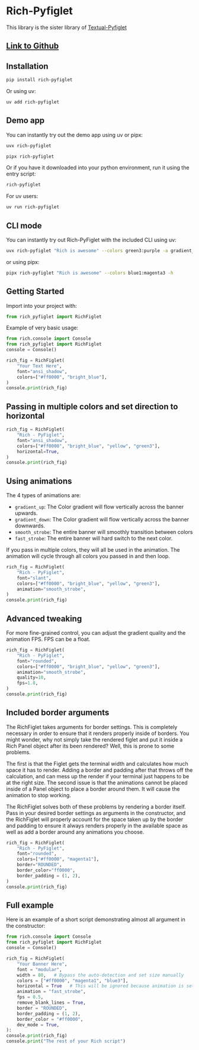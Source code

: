 # Rich-Pyfiglet

This library is the sister library of [Textual-Pyfiglet](textual-pyfiglet.md)

## [Link to Github](https://github.com/edward-jazzhands/rich-pyfiglet)

## Installation

```sh
pip install rich-pyfiglet
```

Or using uv:

```sh
uv add rich-pyfiglet
```

## Demo app

You can instantly try out the demo app using uv or pipx:

```sh
uvx rich-pyfiglet
```

```sh
pipx rich-pyfiglet
```

Or if you have it downloaded into your python environment, run it using the entry script:

```sh
rich-pyfiglet
```

For uv users:

```sh
uv run rich-pyfiglet
```

## CLI mode

You can instantly try out Rich-PyFiglet with the included CLI using uv:

```sh
uvx rich-pyfiglet "Rich is awesome" --colors green3:purple -a gradient_down
```

or using pipx:

```sh
pipx rich-pyfiglet "Rich is awesome" --colors blue1:magenta3 -h
```

## Getting Started

Import into your project with:

```py
from rich_pyfiglet import RichFiglet
```

Example of very basic usage:

```py
from rich.console import Console
from rich_pyfiglet import RichFiglet
console = Console()

rich_fig = RichFiglet(
    "Your Text Here",
    font="ansi_shadow",
    colors=["#ff0000", "bright_blue"],
)
console.print(rich_fig)
```

## Passing in multiple colors and set direction to horizontal

```py
rich_fig = RichFiglet(
    "Rich - PyFiglet",
    font="ansi_shadow",
    colors=["#ff0000", "bright_blue", "yellow", "green3"],
    horizontal=True,
)
console.print(rich_fig)
```

## Using animations

The 4 types of animations are:

- `gradient_up`: The Color gradient will flow vertically across the banner upwards.
- `gradient_down`: The Color gradient will flow vertically across the banner downwards.
- `smooth_strobe`: The entire banner will smoothly transition between colors
- `fast_strobe`: The entire banner will hard switch to the next color.

If you pass in multiple colors, they will all be used in the animation. The animation will cycle through all colors you passed in and then loop.

```py
rich_fig = RichFiglet(
    "Rich - PyFiglet",
    font="slant",
    colors=["#ff0000", "bright_blue", "yellow", "green3"],
    animation="smooth_strobe",
)
console.print(rich_fig)
```

## Advanced tweaking

For more fine-grained control, you can adjust the gradient quality and the animation FPS. FPS can be a float.

```py
rich_fig = RichFiglet(
    "Rich - PyFiglet",
    font="rounded",
    colors=["#ff0000", "bright_blue", "yellow", "green3"],
    animation="smooth_strobe",
    quality=10,
    fps=1.8,
)
console.print(rich_fig)
```

## Included border arguments

The RichFiglet takes arguments for border settings. This is completely necessary in order to ensure that it renders properly inside of borders. You might wonder, why not simply take the rendered figlet and put it inside a Rich Panel object after its been rendered? Well, this is prone to some problems.

The first is that the Figlet gets the terminal width and calculates how much space it has to render. Adding a border and padding after that throws off the calculation, and can mess up the render if your terminal just happens to be at the right size. The second issue is that the animations cannot be placed inside of a Panel object to place a border around them. It will cause the animation to stop working.

The RichFiglet solves both of these problems by rendering a border itself. Pass in your desired border settings as arguments in the constructor, and the RichFiglet will properly account for the space taken up by the border and padding to ensure it always renders properly in the available space as well as add a border around any animations you choose.

```py
rich_fig = RichFiglet(
    "Rich - PyFiglet",
    font="rounded",
    colors=["#ff0000", "magenta1"],
    border="ROUNDED",
    border_color="ff0000",
    border_padding = (1, 2),
)
console.print(rich_fig)
```

## Full example

Here is an example of a short script demonstrating almost all argument in the constructor:

```py
from rich.console import Console
from rich_pyfiglet import RichFiglet
console = Console()

rich_fig = RichFiglet(
    "Your Banner Here",
    font = "modular",
    width = 80,   # Bypass the auto-detection and set size manually
    colors = ["#ff0000", "magenta1", "blue3"],
    horizontal = True   # This will be ignored because animation is set
    animation = "fast_strobe",
    fps = 0.5,
    remove_blank_lines = True,
    border = "ROUNDED",
    border_padding = (1, 2),
    border_color = "#ff0000",
    dev_mode = True,
):
console.print(rich_fig)
console.print("The rest of your Rich script")
```
